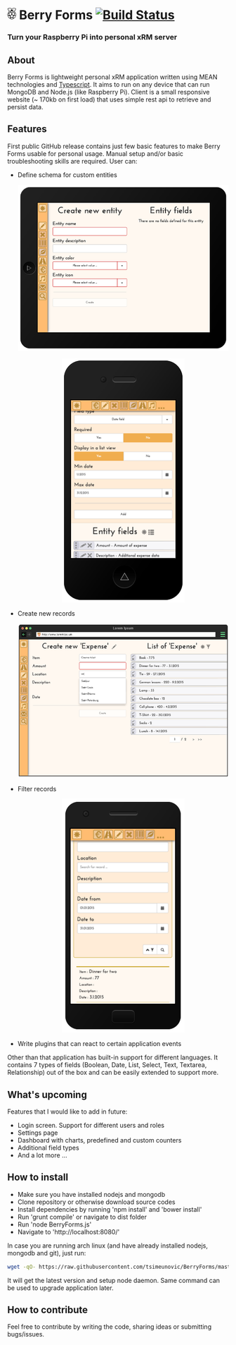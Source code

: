 # <img alt="Raspberry logo" src="https://raw.githubusercontent.com/tsimeunovic/BerryForms/master/readme_pictures/md_logo_bw.png" width="20" height="26"/> Berry Forms [![Build Status](https://travis-ci.org/tsimeunovic/BerryForms.svg?branch=master)](https://travis-ci.org/tsimeunovic/BerryForms)

### Turn your Raspberry Pi into personal xRM server

## About

Berry Forms is lightweight personal xRM application written using MEAN technologies and [Typescript](http://www.typescriptlang.org/). It aims to run on any device that can run MongoDB and Node.js (like Raspberry Pi). Client is a small responsive website (~ 170kb on first load) that uses simple rest api to retrieve and persist data.

## Features

First public GitHub release contains just few basic features to make Berry Forms usable for personal usage. Manual setup and/or basic troubleshooting skills are required. User can:

- Define schema for custom entities
    <p align="center"><img alt="Tablet schema" src="https://raw.githubusercontent.com/tsimeunovic/BerryForms/master/readme_pictures/md_tablet_schema.png"/></p>
    <p align="center"><img alt="Mobile fields" src="https://raw.githubusercontent.com/tsimeunovic/BerryForms/master/readme_pictures/md_mobile_fields.png"/></p>
- Create new records
    <p align="center"><img alt="Desktop list" src="https://raw.githubusercontent.com/tsimeunovic/BerryForms/master/readme_pictures/md_desktop_list.png"/></p>
- Filter records
    <p align="center"><img alt="Mobile filter" src="https://raw.githubusercontent.com/tsimeunovic/BerryForms/master/readme_pictures/md_mobile_filter.png"/></p>
- Write plugins that can react to certain application events

Other than that application has built-in support for different languages. It contains 7 types of fields (Boolean, Date, List, Select, Text, Textarea, Relationship) out of the box and can be easily extended to support more.

## What's upcoming

Features that I would like to add in future:

- Login screen. Support for different users and roles
- Settings page
- Dashboard with charts, predefined and custom counters
- Additional field types
- And a lot more ...

## How to install

- Make sure you have installed nodejs and mongodb
- Clone repository or otherwise download source codes
- Install dependencies by running 'npm install' and 'bower install'
- Run 'grunt compile' or navigate to dist folder
- Run 'node BerryForms.js'
- Navigate to 'http://localhost:8080/'

In case you are running arch linux (and have already installed nodejs, mongodb and git), just run:

```bash
wget -qO- https://raw.githubusercontent.com/tsimeunovic/BerryForms/master/scripts/arch/InstallBerryForms.sh | bash
```

It will get the latest version and setup node daemon. Same command can be used to upgrade application later.

## How to contribute

Feel free to contribute by writing the code, sharing ideas or submitting bugs/issues.

